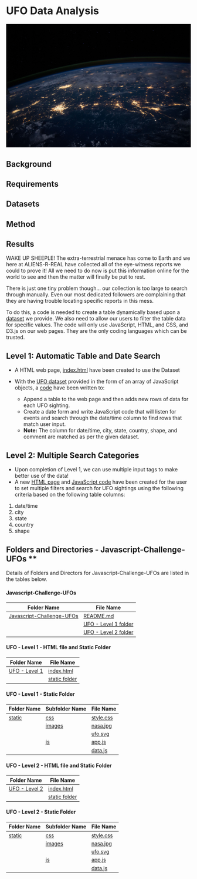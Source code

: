 # UFO Data Analysis

![Image](https://github.com/cecileung1208/Javascript-Challenge-UFOs/blob/main/UFO%20-%20Level%201/static/images/nasa.jpg)

## Background

## Requirements

## Datasets

## Method

## Results



WAKE UP SHEEPLE! The extra-terrestrial menace has come to Earth and we here at ALIENS-R-REAL have collected all of the eye-witness reports we could to prove it! All we need to do now is put this information online for the world to see and then the matter will finally be put to rest.

There is just one tiny problem though... our collection is too large to search through manually. Even our most dedicated followers are complaining that they are having trouble locating specific reports in this mess.

To do this, a code is needed to create a table dynamically based upon a [dataset](https://github.com/cecileung1208/Javascript-Challenge-UFOs/blob/main/UFO%20-%20Level%201/static/js/data.js) we provide. We also need to allow our users to filter the table data for specific values. The code will only use JavaScript, HTML, and CSS, and D3.js on our web pages. They are the only coding languages which can be trusted.


## Level 1: Automatic Table and Date Search

* A HTML web page, [index.html](https://github.com/cecileung1208/Javascript-Challenge-UFOs/blob/main/UFO%20-%20Level%201/index.html) have been created to use the Dataset

* With the [UFO dataset](https://github.com/cecileung1208/Javascript-Challenge-UFOs/blob/main/UFO%20-%20Level%201/static/js/data.js) provided in the form of an array of JavaScript objects, a [code](https://github.com/cecileung1208/Javascript-Challenge-UFOs/blob/main/UFO%20-%20Level%201/static/js/app.js) have been written to:
  * Append a table to the web page and then adds new rows of data for each UFO sighting.
  * Create a date form and write JavaScript code that will listen for events and search through the date/time column to find rows that match user input.
  * **Note:** The column for date/time, city, state, country, shape, and comment are matched as per the given dataset.
  
 ## Level 2: Multiple Search Categories
 
* Upon completion of Level 1, we can use multiple input tags to make better use of the data!
* A new [HTML page](https://github.com/cecileung1208/Javascript-Challenge-UFOs/blob/main/UFO%20-%20Level%202/index.html) and [JavaScript code](https://github.com/cecileung1208/Javascript-Challenge-UFOs/blob/main/UFO%20-%20Level%202/static/js/app.js) have been created for the user to set multiple filters and search for UFO sightings using the following criteria based on the following table columns:

 1. date/time <br>
 2. city <br>
 3. state <br>
 4. country <br>
 5. shape <br>
 
 ## Folders and Directories - Javascript-Challenge-UFOs **

Details of Folders and Directors for Javascript-Challenge-UFOs are listed in the tables below.


#### Javascript-Challenge-UFOs
| Folder Name    | File Name |
| ------------- | ------------- |
| [Javascript-Challenge-UFOs](https://github.com/cecileung1208/Javascript-Challenge-UFOs)  | [README.md](https://github.com/cecileung1208/Javascript-Challenge-UFOs/blob/main/README.md)|
|                            | [UFO - Level 1 folder](https://github.com/cecileung1208/Javascript-Challenge-UFOs/tree/main/UFO%20-%20Level%201)|
|                            | [UFO - Level 2 folder](https://github.com/cecileung1208/Javascript-Challenge-UFOs/tree/main/UFO%20-%20Level%202)|


#### UFO - Level 1 - HTML file and Static Folder

| Folder Name    | File Name |
| ------------- | ------------- |
| [UFO - Level 1](https://github.com/cecileung1208/Javascript-Challenge-UFOs/tree/main/UFO%20-%20Level%201) | [index.html](https://github.com/cecileung1208/Javascript-Challenge-UFOs/blob/main/UFO%20-%20Level%201/index.html)  |
|               | [static folder](https://github.com/cecileung1208/Javascript-Challenge-UFOs/tree/main/UFO%20-%20Level%201/static)  |

#### UFO - Level 1 - Static Folder
| Folder Name    | Subfolder Name | File Name |
| ------------- | -------------   | -------------   |
| [static](https://github.com/cecileung1208/Javascript-Challenge-UFOs/tree/main/UFO%20-%20Level%201/static)| [css](https://github.com/cecileung1208/Javascript-Challenge-UFOs/tree/main/UFO%20-%20Level%201/static/css)   | [style.css](https://github.com/cecileung1208/Javascript-Challenge-UFOs/blob/main/UFO%20-%20Level%201/static/css/style.css)   |
| | [images](https://github.com/cecileung1208/Javascript-Challenge-UFOs/tree/main/UFO%20-%20Level%201/static/images)   | [nasa.jpg](https://github.com/cecileung1208/Javascript-Challenge-UFOs/blob/main/UFO%20-%20Level%201/static/images/nasa.jpg)   |
| | | [ufo.svg](https://github.com/cecileung1208/Javascript-Challenge-UFOs/blob/main/UFO%20-%20Level%201/static/images/ufo.svg)   |
| | [js](https://github.com/cecileung1208/Javascript-Challenge-UFOs/tree/main/UFO%20-%20Level%201/static/js)   | [app.js](https://github.com/cecileung1208/Javascript-Challenge-UFOs/blob/main/UFO%20-%20Level%201/static/js/app.js)   |
| | | [data.js](https://github.com/cecileung1208/Javascript-Challenge-UFOs/blob/main/UFO%20-%20Level%201/static/js/data.js)   |


#### UFO - Level 2 - HTML file and Static Folder

| Folder Name    | File Name |
| ------------- | ------------- |
| [UFO - Level 2](https://github.com/cecileung1208/Javascript-Challenge-UFOs/tree/main/UFO%20-%20Level%202) | [index.html](https://github.com/cecileung1208/Javascript-Challenge-UFOs/blob/main/UFO%20-%20Level%202/index.html)  |
|               | [static folder](https://github.com/cecileung1208/Javascript-Challenge-UFOs/tree/main/UFO%20-%20Level%202/static)  |


 #### UFO - Level 2 - Static Folder
| Folder Name    | Subfolder Name | File Name |
| ------------- | -------------   | -------------   |
| [static](https://github.com/cecileung1208/Javascript-Challenge-UFOs/tree/main/UFO%20-%20Level%202/static)| [css](https://github.com/cecileung1208/Javascript-Challenge-UFOs/tree/main/UFO%20-%20Level%202/static/css)   | [style.css](https://github.com/cecileung1208/Javascript-Challenge-UFOs/blob/main/UFO%20-%20Level%202/static/css/style.css)   |
| | [images](https://github.com/cecileung1208/Javascript-Challenge-UFOs/tree/main/UFO%20-%20Level%202/static/images)   | [nasa.jpg](https://github.com/cecileung1208/Javascript-Challenge-UFOs/blob/main/UFO%20-%20Level%202/static/images/nasa.jpg)   |
| | | [ufo.svg](https://github.com/cecileung1208/Javascript-Challenge-UFOs/blob/main/UFO%20-%20Level%202/static/images/ufo.svg)   |
| | [js](https://github.com/cecileung1208/Javascript-Challenge-UFOs/tree/main/UFO%20-%20Level%202/static/js)   | [app.js](https://github.com/cecileung1208/Javascript-Challenge-UFOs/blob/main/UFO%20-%20Level%202/static/js/app.js)   |
| | | [data.js](https://github.com/cecileung1208/Javascript-Challenge-UFOs/blob/main/UFO%20-%20Level%202/static/js/data.js)   |
 

